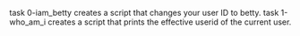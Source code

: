 task 0-iam_betty creates a script that changes your user ID to betty.
task 1-who_am_i creates a script that prints the effective userid of the current user.
